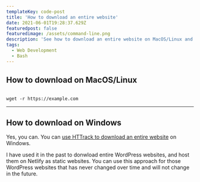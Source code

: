 ```yaml
---
templateKey: code-post
title: 'How to download an entire website'
date: 2021-06-01T19:28:37.629Z
featuredpost: false
featuredimage: /assets/command-line.png
description: 'See how to download an entire website on MacOS/Linux and Windows'
tags:
  - Web Development
  - Bash
---
```


## How to download on MacOS/Linux

```shell

wget -r https://example.com

```

---

## How to download on Windows

Yes, you can. You can [use HTTrack to download an entire website](/tools/2019-03-12-httrack/ 'See more info about HTTrack on Tools') on Windows.

I have used it in the past to donwload entire WordPress websites, and host them on Netlify as static websites. You can use this approach for those WordPress websites that has never changed over time and will not change in the future.
